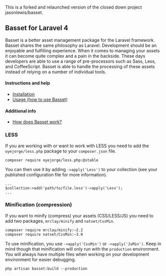 This is a forked and relaunched version of the closed down project jasonlewis/basset.

## Basset for Laravel 4

Basset is a better asset management package for the Laravel framework. Basset shares the same philosophy as Laravel. Development should be an enjoyable and fulfilling experience. When it comes to managing your assets it can become quite complex and a pain in the backside. These days developers are able to use a range of pre-processors such as Sass, Less, and CoffeeScript. Basset is able to handle the processing of these assets instead of relying on a number of individual tools.

#### Instructions and help

- [Installation](https://github.com/Marwelln/basset/wiki/Installation)
- [Usage (how to use Basset)](https://github.com/Marwelln/basset/wiki/Usage-(how-to-use-Basset))

#### Additional info
- [How does Basset work?](https://github.com/Marwelln/basset/wiki/How-does-Basset-work)


### LESS

If you are working with or want to work with LESS you need to add the `oyejorge/less.php` package to your `composer.json` file.

~~~
composer require oyejorge/less.php:@stable
~~~

You can then use it by adding `->apply('Less')` to your collection (see your published configuration file for more information).

~~~
...
$collection->add('path/to/file.less')->apply('Less');
...
~~~

### Minification (compression)

If you want to minify (compress) your assets (CSS/LESS/JS) you need to add two packages, `mrclay/minify` and `natxet/CssMin`.

~~~
composer require mrclay/minify:~2.2
composer require natxet/CssMin:~3.0
~~~

To use minification, you use `->apply('CssMin')` or `->apply('JsMin')`. Keep in mind though that minification will only run with the `production` environment. You will always have multiple files when working on your development environment for easier debugging.

~~~
php artisan basset:build --production
~~~
